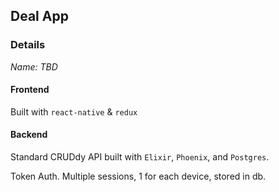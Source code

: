## Deal App ##

### Details ###

*Name:* _TBD_

#### Frontend ####

Built with `react-native` & `redux`

#### Backend ####

Standard CRUDdy API built with `Elixir`, `Phoenix`, and `Postgres`. 

Token Auth. Multiple sessions, 1 for each device, stored in db.

